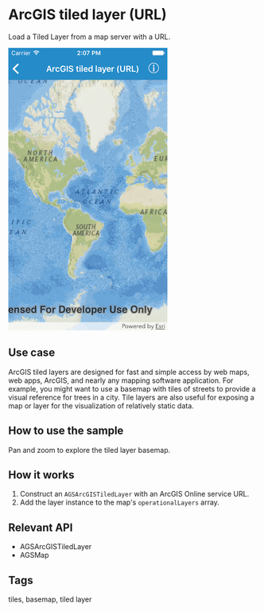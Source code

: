 # ArcGIS tiled layer (URL)

Load a Tiled Layer from a map server with a URL.

![ArcGIS tiled layer (URL) sample](tiled-layer-url.png)

## Use case

ArcGIS tiled layers are designed for fast and simple access by web maps, web apps, ArcGIS, and nearly any mapping software application. For example, you might want to use a basemap with tiles of streets to provide a visual reference for trees in a city. Tile layers are also useful for exposing a map or layer for the visualization of relatively static data.

## How to use the sample

Pan and zoom to explore the tiled layer basemap.

## How it works

1. Construct an `AGSArcGISTiledLayer` with an ArcGIS Online service URL.
2. Add the layer instance to the map's `operationalLayers` array.

## Relevant API

* AGSArcGISTiledLayer
* AGSMap

## Tags

tiles, basemap, tiled layer
